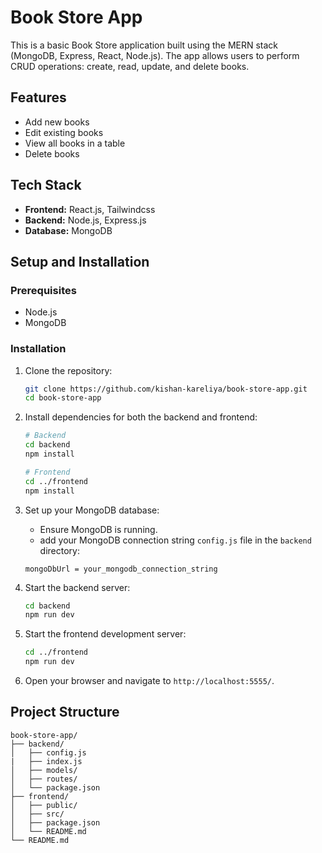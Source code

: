 # Book Store App

This is a basic Book Store application built using the MERN stack (MongoDB, Express, React, Node.js). The app allows users to perform CRUD operations: create, read, update, and delete books.

## Features

- Add new books
- Edit existing books
- View all books in a table
- Delete books

## Tech Stack

- **Frontend:** React.js, Tailwindcss
- **Backend:** Node.js, Express.js
- **Database:** MongoDB

## Setup and Installation

### Prerequisites

- Node.js
- MongoDB

### Installation

1. Clone the repository:

    ```bash
    git clone https://github.com/kishan-kareliya/book-store-app.git
    cd book-store-app
    ```

2. Install dependencies for both the backend and frontend:

    ```bash
    # Backend
    cd backend
    npm install

    # Frontend
    cd ../frontend
    npm install
    ```

3. Set up your MongoDB database:

    - Ensure MongoDB is running.
    - add your MongoDB connection string `config.js` file in the `backend` directory:


    ```plaintext
    mongoDbUrl = your_mongodb_connection_string
    ```

4. Start the backend server:

    ```bash
    cd backend
    npm run dev
    ```

5. Start the frontend development server:

    ```bash
    cd ../frontend
    npm run dev
    ```

6. Open your browser and navigate to `http://localhost:5555/`.

## Project Structure

```plaintext
book-store-app/
├── backend/
│   ├── config.js
|   ├── index.js
│   ├── models/
│   ├── routes/
│   └── package.json
├── frontend/
│   ├── public/
│   ├── src/
│   ├── package.json
│   └── README.md
└── README.md
